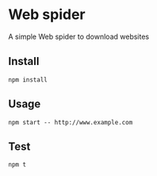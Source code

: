 # Web spider

A simple Web spider to download websites

## Install

`npm install`

## Usage

`npm start -- http://www.example.com`

## Test

`npm t`